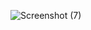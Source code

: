 ![Screenshot (7)](https://user-images.githubusercontent.com/97160529/163356069-6db6596c-73cf-4c8c-a242-b81915e9c531.png)
